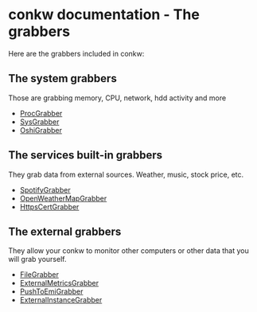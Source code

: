 # conkw documentation - The grabbers

Here are the grabbers included in conkw:

## The system grabbers
Those are grabbing memory, CPU, network, hdd activity and more

* [ProcGrabber](GRABBER_PROC_GRABBER.md)
* [SysGrabber](GRABBER_SYS.md)
* [OshiGrabber](GRABBER_OSHI.md)

## The services built-in grabbers
They grab data from external sources. Weather, music, stock price, etc.

* [SpotifyGrabber](GRABBER_SPOTIFY.md)
* [OpenWeatherMapGrabber](GRABBER_OWM.md)
* [HttpsCertGrabber](GRABBER_HTTPS_CERT.md)

## The external grabbers 
They allow your conkw to monitor other computers or other data that you will grab yourself.

* [FileGrabber](GRABBER_FILE.md)
* [ExternalMetricsGrabber](GRABBER_EMI.md)
* [PushToEmiGrabber](GRABBER_PUSH.md)
* [ExternalInstanceGrabber](GRABBER_EIG.md)

